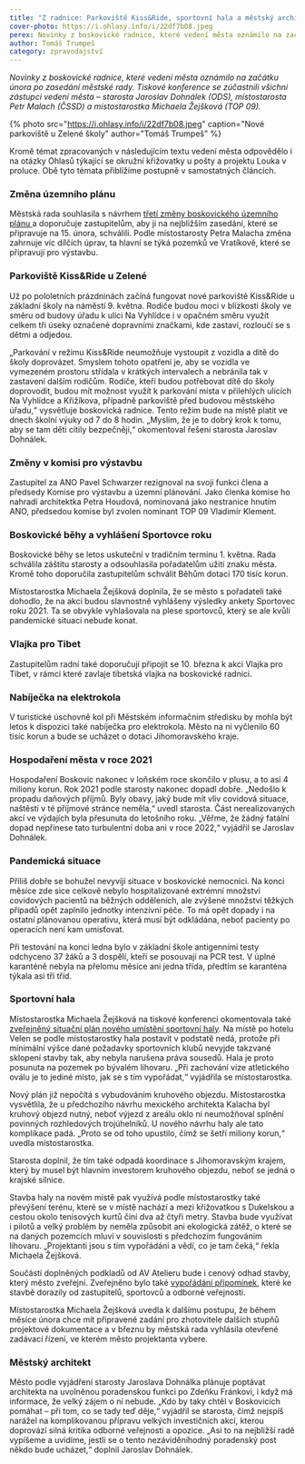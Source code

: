 ```yaml
---
title: "Z radnice: Parkoviště Kiss&Ride, sportovní hala a městský architekt"
cover-photo: https://i.ohlasy.info/i/22df7b08.jpeg
perex: Novinky z boskovické radnice, které vedení města oznámilo na začátku února po zasedání městské rady.
author: Tomáš Trumpeš
category: zpravodajství
---
```


*Novinky z boskovické radnice, které vedení města oznámilo na začátku února po zasedání městské rady. Tiskové konference se zúčastnili všichni zástupci vedení města – starosta Jaroslav Dohnálek (ODS), místostarosta Petr Malach (ČSSD) a místostarostka Michaela Žejšková (TOP 09).*

{% photo src="https://i.ohlasy.info/i/22df7b08.jpeg" caption="Nové parkoviště u Zelené školy" author="Tomáš Trumpeš" %}

Kromě témat zpracovaných v následujícím textu vedení města odpovědělo i na otázky Ohlasů týkající se okružní křižovatky u pošty a projektu Louka v proluce. Obě tyto témata přiblížíme postupně v samostatných článcích.

### Změna územního plánu

Městská rada souhlasila s návrhem [třetí změny boskovického územního plánu ](https://boskovice.cz/uzemni-plan-boskovice-zmena-c-3-verejne-projednani/d-42431)a doporučuje zastupitelům, aby ji na nejbližším zasedání, které se připravuje na 15. února, schválili. Podle místostarosty Petra Malacha změna zahrnuje víc dílčích úprav, ta hlavní se týká pozemků ve Vratíkově, které se připravují pro výstavbu.

### Parkoviště Kiss&Ride u Zelené

Už po pololetních prázdninách začíná fungovat nové parkoviště Kiss&Ride u základní školy na náměstí 9. května. Rodiče budou moci v blízkosti školy ve směru od budovy úřadu k ulici Na Vyhlídce i v opačném směru využít celkem tři úseky označené dopravními značkami, kde zastaví, rozloučí se s dětmi a odjedou.

„Parkování v režimu Kiss&Ride neumožňuje vystoupit z vozidla a dítě do školy doprovázet. Smyslem tohoto opatření je, aby se vozidla ve vymezeném prostoru střídala v krátkých intervalech a nebránila tak v zastavení dalším rodičům. Rodiče, kteří budou potřebovat dítě do školy doprovodit, budou mít možnost využít k parkování místa v přilehlých ulicích Na Vyhlídce a Křižíkova, případně parkoviště před budovou městského úřadu,“ vysvětluje boskovická radnice. Tento režim bude na místě platit ve dnech školní výuky od 7 do 8 hodin. „Myslím, že je to dobrý krok k tomu, aby se tam děti cítily bezpečněji,“ okomentoval řešení starosta Jaroslav Dohnálek.

### Změny v komisi pro výstavbu

Zastupitel za ANO Pavel Schwarzer rezignoval na svoji funkci člena a předsedy Komise pro výstavbu a územní plánování. Jako členka komise ho nahradí architektka Petra Houdová, nominovaná jako nestranice hnutím ANO, předsedou komise byl zvolen nominant TOP 09 Vladimír Klement.

### Boskovické běhy a vyhlášení Sportovce roku

Boskovické běhy se letos uskuteční v tradičním termínu 1. května. Rada schválila záštitu starosty a odsouhlasila pořadatelům užití znaku města. Kromě toho doporučila zastupitelům schválit Běhům dotaci 170 tisíc korun.

Místostarostka Michaela Žejšková doplnila, že se město s pořadateli také dohodlo, že na akci budou slavnostně vyhlášeny výsledky ankety Sportovec roku 2021. Ta se obvykle vyhlašovala na plese sportovců, který se ale kvůli pandemické situaci nebude konat.

### Vlajka pro Tibet

Zastupitelům radní také doporučují připojit se 10. března k akci Vlajka pro Tibet, v rámci které zavlaje tibetská vlajka na boskovické radnici.

### Nabíječka na elektrokola

V turistické úschovně kol při Městském informačním středisku by mohla být letos k dispozici také nabíječka pro elektrokola. Město na ni vyčlenilo 60 tisíc korun a bude se ucházet o dotaci Jihomoravského kraje.

### Hospodaření města v roce 2021

Hospodaření Boskovic nakonec v loňském roce skončilo v plusu, a to asi 4 miliony korun. Rok 2021 podle starosty nakonec dopadl dobře. „Nedošlo k propadu daňových příjmů. Byly obavy, jaký bude mít vliv covidová situace, naštěstí v té příjmové stránce neměla,“ uvedl starosta. Část nerealizovaných akcí ve výdajích byla přesunuta do letošního roku. „Věřme, že žádný fatální dopad nepřinese tato turbulentní doba ani v roce 2022,“ vyjádřil se Jaroslav Dohnálek.

### Pandemická situace

Příliš dobře se bohužel nevyvíjí situace v boskovické nemocnici. Na konci měsíce zde sice celkově nebylo hospitalizované extrémní množství covidových pacientů na běžných odděleních, ale zvýšené množství těžkých případů opět zaplnilo jednotky intenzivní péče. To má opět dopady i na ostatní plánovanou operativu, která musí být odkládána, neboť pacienty po operacích není kam umisťovat.

Při testování na konci ledna bylo v základní škole antigenními testy odchyceno 37 žáků a 3 dospělí, kteří se posouvají na PCR test. V úplné karanténě nebyla na přelomu měsíce ani jedna třída, předtím se karanténa týkala asi tří tříd.

### Sportovní hala

Místostarostka Michaela Žejšková na tiskové konferenci okomentovala také [zveřejněný situační plán nového umístění sportovní haly](https://forum.ohlasy.info/t/priprava-stavby-sportovni-haly-v-cervene-zahrade/430/138). Na místě po hotelu Velen se podle místostarostky hala postavit v podstatě nedá, protože při minimální výšce dané požadavky sportovních klubů nevyjde takzvané sklopení stavby tak, aby nebyla narušena práva sousedů. Hala je proto posunuta na pozemek po bývalém lihovaru. „Při zachování vize atletického oválu je to jediné místo, jak se s tím vypořádat,“ vyjádřila se místostarostka.

Nový plán již nepočítá s vybudováním kruhového objezdu. Místostarostka vysvětlila, že u předchozího návrhu mexického architekta Kalacha byl kruhový objezd nutný, neboť výjezd z areálu oklo ní neumožňoval splnění povinných rozhledových trojúhelníků. U nového návrhu haly ale tato komplikace padá. „Proto se od toho upustilo, čímž se šetří miliony korun,“ uvedla místostarostka.

Starosta doplnil, že tím také odpadá koordinace s Jihomoravským krajem, který by musel být hlavním investorem kruhového objezdu, neboť se jedná o krajské silnice.

Stavba haly na novém místě pak využívá podle místostarostky také převýšení terénu, které se v místě nachází a mezi křižovatkou s Dukelskou a cestou okolo tenisových kurtů činí dva až čtyři metry. Stavba bude využívat i pilotů a velký problém by neměla způsobit ani ekologická zátěž, o které se na daných pozemcích mluví v souvislosti s předchozím fungováním lihovaru. „Projektanti jsou s tím vypořádáni a vědí, co je tam čeká,“ řekla Michaela Žejšková.

Součástí doplněných podkladů od AV Atelieru bude i cenový odhad stavby, který město zveřejní. Zveřejněno bylo také [vypořádání připomínek](https://data.ohlasy.info/2022/hala-pripominky.pdf), které ke stavbě dorazily od zastupitelů, sportovců a odborné veřejnosti.

Místostarostka Michaela Žejšková uvedla k dalšímu postupu, že během měsíce února chce mít připravené zadání pro zhotovitele dalších stupňů projektové dokumentace a v březnu by městská rada vyhlásila otevřené zadávací řízení, ve kterém město projektanta vybere.

### Městský architekt

Město podle vyjádření starosty Jaroslava Dohnálka plánuje poptávat architekta na uvolněnou poradenskou funkci po Zdeňku Fránkovi, i když má informace, že velký zájem o ni nebude. „Kdo by taky chtěl v Boskovicích pomáhat – při tom, co se tady teď děje,“ vyjádřil se starosta, čímž nejspíš narážel na komplikovanou přípravu velkých investičních akcí, kterou doprovází silná kritika odborné veřejnosti a opozice. „Asi to na nejbližší radě vypíšeme a uvidíme, jestli se o tento nezáviděníhodný poradenský post někdo bude ucházet,“ doplnil Jaroslav Dohnálek.

